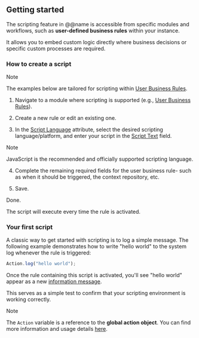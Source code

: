 ## Getting started

The scripting feature in @@name is accessible from specific modules and workflows, such as **user-defined business rules** within your instance.

It allows you to embed custom logic directly where business decisions or specific custom processes are required.

### How to create a script

> [!NOTE]
> 
> The examples below are tailored for scripting within [User Business Rules](https://docs.erp.net/model/entities/Systems.Bpm.UserBusinessRules.html).

1. Navigate to a module where scripting is supported (e.g., [User Business Rules](https://docs.erp.net/model/entities/Systems.Bpm.UserBusinessRules.html)).

2. Create a new rule or edit an existing one.

3. In the [Script Language](https://docs.erp.net/model/entities/Systems.Bpm.UserBusinessRules.html#scriptlanguage) attribute, select the desired scripting language/platform, and enter your script in the [Script Text](https://docs.erp.net/model/entities/Systems.Bpm.UserBusinessRules.html#scripttext) field.

> [!NOTE]
> 
> JavaScript is the recommended and officially supported scripting language.

4. Complete the remaining required fields for the user business rule- such as when it should be triggered, the context repository, etc.

5. Save.

Done.

The script will execute every time the rule is activated.

### Your first script

A classic way to get started with scripting is to log a simple message. The following example demonstrates how to write "hello world" to the system log whenever the rule is triggered:

```js
Action.log("hello world");
```

Once the rule containing this script is activated, you'll see "hello world" appear as a new [information message](https://docs.erp.net/model/entities/Systems.Monitoring.InformationMessages.html).

This serves as a simple test to confirm that your scripting environment is working correctly.

> [!NOTE]
>
> The `Action` variable is a reference to the **global action object**. You can find more information and usage details [here](./global-action-object/index.md).